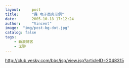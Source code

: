 ```yaml
---
layout:     post
title:      "靠 电子商务示例"
date:       2005-10-18 17:12:24
author:     "Vincent"
image:  "img/post-bg-dot.jpg"
catalog: false
tags:
    - 新浪博客
    - 无聊
---
```



http://club.yesky.com/bbs/jsp/view.jsp?articleID=2048315



